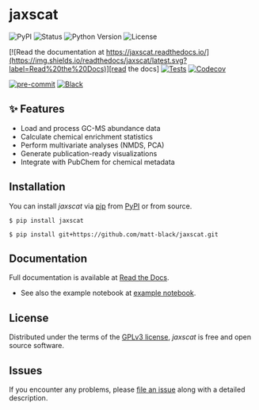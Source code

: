 # jaxscat

![PyPI](https://img.shields.io/pypi/v/jaxscat.svg)
![Status](https://img.shields.io/pypi/status/jaxscat.svg)
![Python Version](https://img.shields.io/pypi/pyversions/jaxscat)
![License](https://img.shields.io/github/license/matt-black/jaxscat)

[![Read the documentation at https://jaxscat.readthedocs.io/](https://img.shields.io/readthedocs/jaxscat/latest.svg?label=Read%20the%20Docs)][read the docs]
[![Tests](https://github.com/matt-black/jaxscat/workflows/Tests/badge.svg)][tests]
[![Codecov](https://codecov.io/gh/matt-black/jaxscat/branch/main/graph/badge.svg)][codecov]

[![pre-commit](https://img.shields.io/badge/pre--commit-enabled-brightgreen?logo=pre-commit&logoColor=white)][pre-commit]
[![Black](https://img.shields.io/badge/code%20style-black-000000.svg)][black]

[pypi_]: https://pypi.org/project/jaxscat/
[status]: https://pypi.org/project/jaxscat/
[python version]: https://pypi.org/project/jaxscat
[read the docs]: https://jaxscat.readthedocs.io/
[tests]: https://github.com/matt-black/jaxscat/actions?workflow=Tests
[codecov]: https://app.codecov.io/gh/matt-black/jaxscat
[pre-commit]: https://github.com/pre-commit/pre-commit
[black]: https://github.com/psf/black

## ✨ Features

- Load and process GC-MS abundance data
- Calculate chemical enrichment statistics
- Perform multivariate analyses (NMDS, PCA)
- Generate publication-ready visualizations
- Integrate with PubChem for chemical metadata

## Installation

You can install _jaxscat_ via [pip](https://pip.pypa.io/) from [PyPI](https://pypi.org/project/jaxscat/) or from source.

```console
$ pip install jaxscat
```

```console
$ pip install git+https://github.com/matt-black/jaxscat.git
```

## Documentation

Full documentation is available at [Read the Docs](https://jaxscat.readthedocs.io/).

- See also the example notebook at [example notebook](https://github.com/matt-black/jaxscat/blob/main/docs/notebooks/example.ipynb).

## License

Distributed under the terms of the [GPLv3 license](https://github.com/matt-black/jaxscat/blob/main/LICENSE),
_jaxscat_ is free and open source software.

## Issues

If you encounter any problems,
please [file an issue](https://github.com/matt-black/jaxscat/issues) along with a detailed description.

<!-- github-only -->
